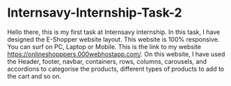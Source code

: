 # Internsavy-Internship-Task-2
Hello there, this is my first task at Internsavy internship. In this task, I have designed the E-Shopper website layout.
This website is 100% responsive. You can surf on PC, Laptop or Mobile. 
This is the link to my website https://onlineshopppers.000webhostapp.com/.
On this website, I have used the Header, footer, navbar, containers, rows, columns, carousels, and accordions to categorise the products, 
different types of products to add to the cart and so on.
